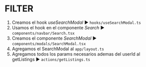 # FILTER
1. Creamos el hook *useSearchModal* ► `hooks/useSearchModal.ts`
2. Usamos el hook en el componente *Search* ► `components/navbar/Search.tsx`
3. Creamos el componente *SearchModal* ► `components/modals/SearchModal.tsx`
4. Agregamos el SearchModal al `app/layout.ts`
5. Agregamos todos los params necesarios ademas del userId al getListings ► `actions/getListings.ts`